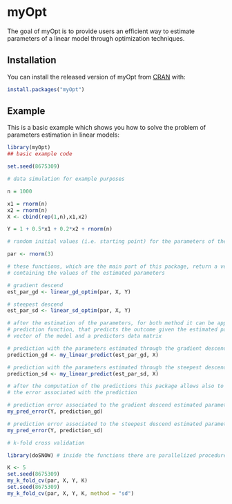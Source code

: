 # myOpt

<!-- badges: start -->
<!-- badges: end -->

The goal of myOpt is to provide users an efficient way to estimate parameters of a linear model through optimization techniques.

## Installation

You can install the released version of myOpt from [CRAN](https://CRAN.R-project.org) with:

``` r
install.packages("myOpt")
```

## Example

This is a basic example which shows you how to solve the problem of parameters estimation in linear models:

``` r
library(myOpt)
## basic example code

set.seed(8675309)

# data simulation for example purposes

n = 1000

x1 = rnorm(n)
x2 = rnorm(n)
X <- cbind(rep(1,n),x1,x2)

Y = 1 + 0.5*x1 + 0.2*x2 + rnorm(n)

# random initial values (i.e. starting point) for the parameters of the linear model

par <- rnorm(3)

# these functions, which are the main part of this package, return a vector 
# containing the values of the estimated parameters

# gradient descend
est_par_gd <- linear_gd_optim(par, X, Y)

# steepest descend
est_par_sd <- linear_sd_optim(par, X, Y)

# after the estimation of the parameters, for both method it can be applied a
# prediction function, that predicts the outcome given the estimated parameters
# vector of the model and a predictors data matrix

# prediction with the parameters estimated through the gradient descend method
prediction_gd <- my_linear_predict(est_par_gd, X)

# prediction with the parameters estimated through the steepest descend method
prediction_sd <- my_linear_predict(est_par_sd, X)

# after the computation of the predictions this package allows also to compute
# the error associated with the prediction

# prediction error associated to the gradient descend estimated parameters
my_pred_error(Y, prediction_gd)

# prediction error associated to the steepest descend estimated parameters
my_pred_error(Y, prediction_sd)

# k-fold cross validation 

library(doSNOW) # inside the functions there are parallelized procedures

K <- 5
set.seed(8675309)
my_k_fold_cv(par, X, Y, K)
set.seed(8675309)
my_k_fold_cv(par, X, Y, K, method = "sd")


```

